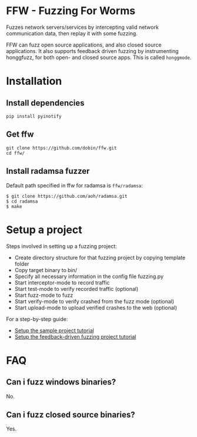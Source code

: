 # FFW - Fuzzing For Worms

Fuzzes network servers/services by intercepting valid network
communication data, then replay it with some fuzzing.

FFW can fuzz open source applications, and also closed
source applications. It also supports feedback driven fuzzing
by instrumenting honggfuzz, for both open- and closed source apps. This is called `honggmode`.

# Installation

## Install dependencies

```
pip install pyinotify
```

## Get ffw

```
git clone https://github.com/dobin/ffw.git
cd ffw/
```

## Install radamsa fuzzer

Default path specified in ffw for radamsa is `ffw/radamsa`:

```
$ git clone https://github.com/aoh/radamsa.git
$ cd radamsa
$ make
```

# Setup a project

Steps involved in setting up a fuzzing project:

* Create directory structure for that fuzzing project by copying template folder
* Copy target binary to bin/
* Specify all necessary information in the config file fuzzing.py
* Start interceptor-mode to record traffic
* Start test-mode to verify recorded traffic (optional)
* Start fuzz-mode to fuzz
* Start verify-mode to verify crashed from the fuzz mode (optional)
* Start upload-mode to upload verified crashes to the web (optional)


For a step-by-step guide:
* [Setup the sample project tutorial](https://github.com/dobin/ffw/blob/master/docs/tutorial-sample-project.md)
* [Setup the feedback-driven fuzzing project tutorial](https://github.com/dobin/ffw/blob/master/docs/tutorial-honggmode.md)


# FAQ

## Can i fuzz windows binaries?

No.

## Can i fuzz closed source binaries?

Yes.
